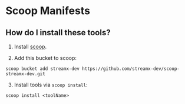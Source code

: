# Scoop Manifests

## How do I install these tools?

1. Install [scoop](https://github.com/lukesampson/scoop).

2. Add this bucket to scoop:

```
scoop bucket add streamx-dev https://github.com/streamx-dev/scoop-streamx-dev.git
```

3. Install tools via `scoop install`:

```
scoop install <toolName>
```
